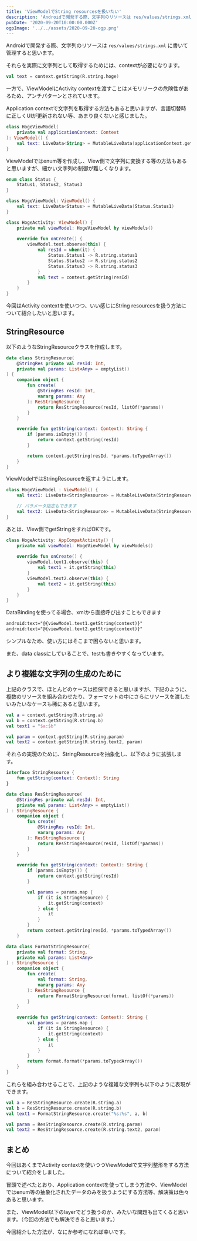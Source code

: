```yaml
---
title: 'ViewModelでString resourcesを扱いたい'
description: 'Androidで開発する際、文字列のリソースは res/values/strings.xml に書いて管理すると思います。\nそれらを実際に文字列として取得するためには、contextが必要になります。\n一方で、ViewModelにActivity contextを渡すことはメモリリークの危険性があるため、アンチパターンとされています。\nApplication contextで文字列を取得する方法もあると思いますが、言語切替時に正しくUIが更新されない等、あまり良くないと感じました。\nViewModelではenum等を作成し、View側で文字列に変換する等の方法もあると思いますが、細かい文字列の制御が難しくなります。\n今回はActivity contextを使いつつ、いい感じにString resourcesを扱う方法について紹介したいと思います。'
pubDate: '2020-09-20T10:00:00.000Z'
ogpImage: '../../assets/2020-09-20-ogp.png'
---
```


Androidで開発する際、文字列のリソースは `res/values/strings.xml` に書いて管理すると思います。

それらを実際に文字列として取得するためには、contextが必要になります。
```kotlin
val text = context.getString(R.string.hoge)
```

一方で、ViewModelにActivity contextを渡すことはメモリリークの危険性があるため、アンチパターンとされています。

Application contextで文字列を取得する方法もあると思いますが、言語切替時に正しくUIが更新されない等、あまり良くないと感じました。
```kotlin
class HogeViewModel(
    private val applicationContext: Context
): ViewModel() {
    val text: LiveData<String> = MutableLiveData(applicationContext.getString(R.string.text))
}
```

ViewModelではenum等を作成し、View側で文字列に変換する等の方法もあると思いますが、細かい文字列の制御が難しくなります。
```kotlin
enum class Status {
    Status1, Status2, Status3
}
```
```kotlin
class HogeViewModel: ViewModel() {
    val text: LiveData<Status> = MutableLiveData(Status.Status1)
}
```
```kotlin
class HogeActivity: ViewModel() {
    private val viewModel: HogeViewModel by viewModels()
    
    override fun onCreate() {
        viewModel.text.observe(this) {
            val resId = when(it) {
                Status.Status1 -> R.string.status1
                Status.Status2 -> R.string.status2
                Status.Status3 -> R.string.status3
            }
            val text = context.getString(resId)
        }
    }
}
```

今回はActivity contextを使いつつ、いい感じにString resourcesを扱う方法について紹介したいと思います。

## StringResource
以下のようなStringResourceクラスを作成します。

```kotlin
data class StringResource(
    @StringRes private val resId: Int,
    private val params: List<Any> = emptyList()
) {
    companion object {
        fun create(
            @StringRes resId: Int,
            vararg params: Any
        ): ResStringResource {
            return ResStringResource(resId, listOf(*params))
        }
    }

    override fun getString(context: Context): String {
        if (params.isEmpty()) {
            return context.getString(resId)
        }

        return context.getString(resId, *params.toTypedArray())
    }
}
```

ViewModelではStringResourceを返すようにします。
```kotlin
class HogeViewModel : ViewModel() {
    val text1: LiveData<StringResource> = MutableLiveData(StringResource.create(R.string.hello_world))

    // パラメータ指定もできます
    val text2: LiveData<StringResource> = MutableLiveData(StringResource.create(R.string.hello_world, param))
}
```

あとは、View側でgetStringをすればOKです。
```kotlin
class HogeActivity: AppCompatActivity() {
    private val viewModel: HogeViewModel by viewModels()
    
    override fun onCreate() {
        viewModel.text1.observe(this) {
            val text1 = it.getString(this)
        }
        viewModel.text2.observe(this) {
            val text2 = it.getString(this)
        }
    }
}
```

DataBindingを使ってる場合、xmlから直接呼び出すこともできます
```xml
android:text="@{viewModel.text1.getString(context)}"
android:text="@{viewModel.text2.getString(context)}"
```

シンプルなため、使い方にはそこまで困らないと思います。

また、data classにしていることで、testも書きやすくなっています。

## より複雑な文字列の生成のために
上記のクラスで、ほとんどのケースは担保できると思いますが、下記のように、複数のリソースを組み合わせたり、フォーマットの中にさらにリソースを渡したいみたいなケースも稀にあると思います。

```kotlin
val a = context.getString(R.string.a)
val b = context.getString(R.string.b)
val text1 = "$a:$b"

val param = context.getString(R.string.param)
val text2 = context.getString(R.string.text2, param)
```

それらの実現のために、StringResourceを抽象化し、以下のように拡張します。
```kotlin
interface StringResource {
    fun getString(context: Context): String
}
```
```kotlin
data class ResStringResource(
    @StringRes private val resId: Int,
    private val params: List<Any> = emptyList()
) : StringResource {
    companion object {
        fun create(
            @StringRes resId: Int,
            vararg params: Any
        ): ResStringResource {
            return ResStringResource(resId, listOf(*params))
        }
    }

    override fun getString(context: Context): String {
        if (params.isEmpty()) {
            return context.getString(resId)
        }

        val params = params.map {
            if (it is StringResource) {
                it.getString(context)
            } else {
                it
            }
        }
        return context.getString(resId, *params.toTypedArray())
    }
```
```kotlin
data class FormatStringResource(
    private val format: String,
    private val params: List<Any>
) : StringResource {
    companion object {
        fun create(
            val format: String,
            vararg params: Any
        ): ResStringResource {
            return FormatStringResource(format, listOf(*params))
        }
    }

    override fun getString(context: Context): String {
        val params = params.map {
            if (it is StringResource) {
                it.getString(context)
            } else {
                it
            }
        }
        return format.format(*params.toTypedArray())
    }
}
```

これらを組み合わせることで、上記のような複雑な文字列も以下のように表現ができます。
```kotlin
val a = ResStringResource.create(R.string.a)
val b = ResStringResource.create(R.string.b)
val text1 = FormatStringResource.create("%s:%s", a, b)

val param = ResStringResource.create(R.string.param)
val text2 = ResStringResource.create(R.string.text2, param)
```

## まとめ
今回はあくまでActivity contextを使いつつViewModelで文字列整形をする方法について紹介をしました。

冒頭で述べたとおり、Application contextを使ってしまう方法や、ViewModelではenum等の抽象化されたデータのみを扱うようにする方法等、解決策は色々あると思います。

また、ViewModel以下のlayerでどう扱うのか、みたいな問題も出てくると思います。（今回の方法でも解決できると思います。）

今回紹介した方法が、なにか参考になれば幸いです。
